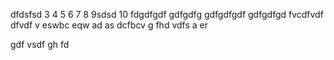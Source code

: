 dfdsfsd
3
4
5
6
7
8
9sdsd
10
fdgdfgdf
gdfgdfg
gdfgdfgdf
gdfgdfgd
fvcdfvdf
dfvdf
v
eswbc
eqw
ad
as
dcfbcv
g
fhd
vdfs
a
er

gdf
vsdf
gh
fd
